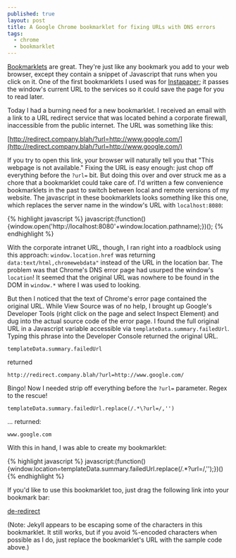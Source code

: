 ```yaml
---
published: true
layout: post
title: A Google Chrome bookmarklet for fixing URLs with DNS errors
tags: 
  - chrome
  - bookmarklet
---
```


[Bookmarklets](http://en.wikipedia.org/wiki/Bookmarklet) are great.  They're just like any bookmark 
you add to your web browser, except they contain a snippet of Javascript that runs when you click 
on it.  One of the first bookmarklets I used was for [Instapaper](https://www.instapaper.com/save); 
it passes the window's current URL to the services so it could save the page for you to read later. 

Today I had a burning need for a new bookmarklet.  I received an email with a link to a URL redirect service 
that was located behind a corporate firewall, inaccessible from the public internet.  The URL was something
like this:

[http://redirect.company.blah/?url=http://www.google.com/](http://redirect.company.blah/?url=http://www.google.com/)

If you try to open this link, your browser will naturally tell you that "This webpage is not available." 
Fixing the URL is easy enough: just chop off everything before the `?url=` bit.  But doing this over and over
struck me as a chore that a bookmarklet could take care of. I'd written a few convenience 
bookmarklets in the past to switch between local and remote versions of my website. The javascript in these 
bookmarklets looks something like this one, which replaces the server name in the window's URL with 
`localhost:8080`:

{% highlight javascript %}
javascript:(function(){window.open('http://localhost:8080'+window.location.pathname);})();
{% endhighlight %}

With the corporate intranet URL, though, I ran right into a roadblock using this approach: 
`window.location.href` was returning `data:text/html,chromewebdata"` instead of the URL in the location bar. 
The problem was that Chrome's DNS error page had usurped the window's `location`! It seemed that the 
original URL was nowhere to be found in the DOM in `window.*` where I was used to looking.

But then I noticed that the text of Chrome's error page contained the original URL. While View Source was of 
no help, I brought up Google's Developer Tools (right click on the page and select Inspect Element) 
and dug into the actual source code of the error page. I found the full original URL in a Javascript 
variable accessible via `templateData.summary.failedUrl`. Typing this phrase into the Developer 
Console returned the original URL.

    templateData.summary.failedUrl

returned

    http://redirect.company.blah/?url=http://www.google.com/

Bingo! Now I needed strip off everything before the `?url=` parameter. Regex to the rescue! 

    templateData.summary.failedUrl.replace(/.*\?url=/,'')

... returned: 

    www.google.com

With this in hand, I was able to create my bookmarklet:

{% highlight javascript %}
javascript:(function(){window.location=templateData.summary.failedUrl.replace(/.*\?url=/,'');})()
{% endhighlight %}

If you'd like to use this bookmarklet too, just drag the following link into your bookmark bar:

[de-redirect](javascript:(function(){window.location=templateData.summary.failedUrl.replace(/.*\?url=/,'');})())

(Note: Jekyll appears to be escaping some of the characters in this bookmarklet. It still works, but if 
you avoid %-encoded characters when possible as I do, just replace the bookmarklet's URL with the sample code above.)